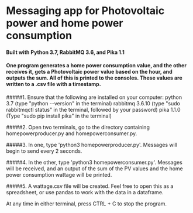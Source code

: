 # Messaging app for Photovoltaic power and home power consumption

#### Built with Python 3.7, RabbitMQ 3.6, and Pika 1.1
#### One program generates a home power consumption value, and the other receives it, gets a Photovoltaic power value based on the hour, and outputs the sum. All of this is printed to the consoles. These values are written to a .csv file with a timestamp.

#####1. Ensure that the following are installed on your computer:
	python 3.7 (type "python --version" in the terminal)
	rabbitmq 3.6.10 (type "sudo rabbitmqctl status" in the terminal, followed by your password)
	pika 1.1.0 (Type "sudo pip install pika" in the terminal)

#####2. Open two terminals, go to the directory containing homepowerproducer.py and homepowerconsumer.py.

#####3. In one, type 'python3 homepowerproducer.py'. Messages will begin to send every 2 seconds.

#####4. In the other, type 'python3 homepowerconsumer.py'. Messages will be received, and an output of the sum of the PV values and the home power consumption wattage will be printed.

#####5. A wattage.csv file will be created. Feel free to open this as a spreadsheet, or use pandas to work with the data in a dataframe.

At any time in either terminal, press CTRL + C to stop the program.

